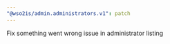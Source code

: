```yaml
---
"@wso2is/admin.administrators.v1": patch
---
```


Fix something went wrong issue in administrator listing
